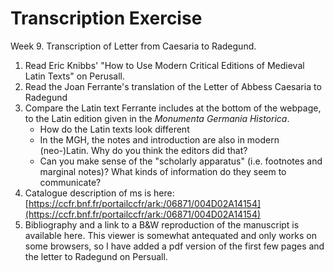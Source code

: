 # Transcription Exercise

Week 9. Transcription of Letter from Caesaria to Radegund. 

1. Read Eric Knibbs' "How to Use Modern Critical Editions of Medieval Latin Texts" on Perusall. 
2. Read the Joan Ferrante's translation of the Letter of Abbess Caesaria to Radegund
3. Compare the Latin text Ferrante includes at the bottom of the webpage, to the Latin edition given in the _Monumenta Germania Historica_. 
   * How do the Latin texts look different
   * In the MGH, the notes and introduction are also in modern \(neo-\)Latin. Why do you think the editors did that?
   * Can you make sense of the "scholarly apparatus" \(i.e. footnotes and marginal notes\)? What kinds of information do they seem to communicate?
4. Catalogue description of ms is here: [https://ccfr.bnf.fr/portailccfr/ark:/06871/004D02A14154](https://ccfr.bnf.fr/portailccfr/ark:/06871/004D02A14154) 
5. Bibliography and a link to a B&W reproduction of the manuscript is available here. This viewer is somewhat antequated and only works on some browsers, so I have added a pdf version of the first few pages and the letter to Radegund on Persuall.

